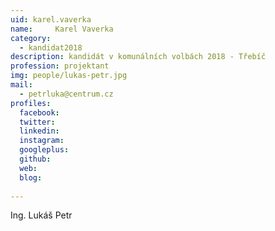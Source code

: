 ```yaml
---
uid: karel.vaverka
name:     Karel Vaverka
category:
  - kandidat2018
description: kandidát v komunálních volbách 2018 - Třebíč
profession: projektant
img: people/lukas-petr.jpg
mail:
  - petrluka@centrum.cz
profiles:
  facebook: 
  twitter: 
  linkedin: 
  instagram: 
  googleplus: 
  github: 
  web: 
  blog: 
  
---
```


Ing. Lukáš Petr
